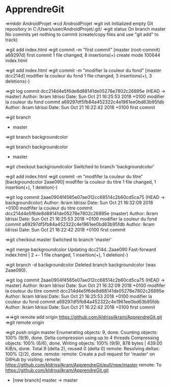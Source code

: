# ApprendreGit
=>mkdir AndroidProjet
=>cd AndroidProjet
=>git init
  Initialized empty Git repository in C:/Users/user/AndroidProjet/.git/
=>git status
  On branch master
  No commits yet
  nothing to commit (create/copy files and use "git add" to track)

=>git add index.html
=>git commit -m "first commit"
  [master (root-commit) a69297d] first commit
  1 file changed, 8 insertions(+)
  create mode 100644 index.html

=>git add index.html
=>git commit -m "modifier la couleur du fond"
  [master dcc214d] modifier la couleur du fond
   1 file changed, 3 insertions(+), 3 deletions(-)

=>git log
  commit dcc214d4e5f6de8d88141de05278e7802c26895e (HEAD -> master)
  Author: Ikram Idrissi 
  Date:   Sun Oct 21 16:25:53 2018 +0100
  modifier la couleur du fond
  commit a69297df5fb84a452322c4e1961ee0bd63b95fdb
  Author: Ikram Idrissi
  Date:   Sun Oct 21 16:22:42 2018 +0100
  first commit

=>git branch
  * master

=>git branch backgroundcolor

=>git branch
  backgroundcolor
  * master

=>git checkout backgroundcolor
  Switched to branch 'backgroundcolor'

=>git add index.html
=>git commit -m "modfifer la couleur du titre"
  [backgroundcolor 2aae090] modfifer la couleur du titre
   1 file changed, 1 insertion(+), 1 deletion(-)

=>git log
  commit 2aae0904f4565e07ae012cc68514c2b60cd5ca75 (HEAD -> backgroundcolor)
  Author: Ikram Idrissi
  Date:   Sun Oct 21 16:32:09 2018 +0100
  modfifer la couleur du titre
  commit dcc214d4e5f6de8d88141de05278e7802c26895e (master)
  Author: Ikram Idrissi 
  Date:   Sun Oct 21 16:25:53 2018 +0100
  modifier la couleur du fond
  commit a69297df5fb84a452322c4e1961ee0bd63b95fdb
  Author: Ikram Idrissi 
  Date:   Sun Oct 21 16:22:42 2018 +0100
  first commit

=>git checkout master
  Switched to branch 'master'

=>git merge backgroundcolor
  Updating dcc214d..2aae090
  Fast-forward
  index.html | 2 +-
  1 file changed, 1 insertion(+), 1 deletion(-)

=>git branch -d backgroundcolor
  Deleted branch backgroundcolor (was 2aae090).

=>git log
  commit 2aae0904f4565e07ae012cc68514c2b60cd5ca75 (HEAD -> master)
  Author: Ikram Idrissi 
  Date:   Sun Oct 21 16:32:09 2018 +0100
  modfifer la couleur du titre
  commit dcc214d4e5f6de8d88141de05278e7802c26895e
  Author: Ikram Idrissi
  Date:   Sun Oct 21 16:25:53 2018 +0100
  modifier la couleur du fond
  commit a69297df5fb84a452322c4e1961ee0bd63b95fdb
  Author: Ikram Idrissi 
  Date:   Sun Oct 21 16:22:42 2018 +0100
  first commit

=>=>git remote add origin https://github.com/kIdrissiIkram/ApprendreGit.git
=>git remote
  origin

=>git push origin master
  Enumerating objects: 9, done.
  Counting objects: 100% (9/9), done.
  Delta compression using up to 4 threads
  Compressing objects: 100% (6/6), done.
  Writing objects: 100% (9/9), 878 bytes | 439.00 KiB/s, done.
  Total 9 (delta 2), reused 0 (delta 0)
  remote: Resolving deltas: 100% (2/2), done.
  remote:
  remote: Create a pull request for 'master' on GitHub by visiting:
  remote:      https://github.com/kIdrissiIkram/ApprendreGit/pull/new/master
  remote:
  To https://github.com/kIdrissiIkram/ApprendreGit.git
  * [new branch]      master -> master
